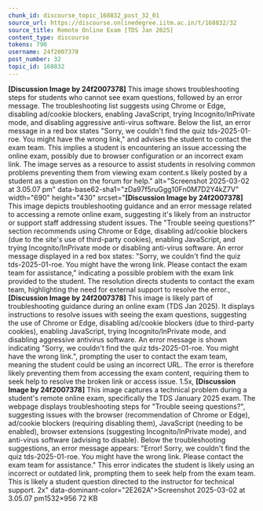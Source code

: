 ```yaml
---
chunk_id: discourse_topic_168832_post_32_01
source_url: https://discourse.onlinedegree.iitm.ac.in/t/168832/32
source_title: Remote Online Exam [TDS Jan 2025]
content_type: discourse
tokens: 790
username: 24f2007378
post_number: 32
topic_id: 168832
---
```


**[Discussion Image by 24f2007378]** This image shows troubleshooting steps for students who cannot see exam questions, followed by an error message. The troubleshooting list suggests using Chrome or Edge, disabling ad/cookie blockers, enabling JavaScript, trying Incognito/InPrivate mode, and disabling aggressive anti-virus software. Below the list, an error message in a red box states "Sorry, we couldn't find the quiz tds-2025-01-roe. You might have the wrong link," and advises the student to contact the exam team. This implies a student is encountering an issue accessing the online exam, possibly due to browser configuration or an incorrect exam link. The image serves as a resource to assist students in resolving common problems preventing them from viewing exam content.s likely posted by a student as a question on the forum for help." alt="Screenshot 2025-03-02 at 3.05.07 pm" data-base62-sha1="zDa97f5ruGgg10Fn0M7D2Y4kZ7V" width="690" height="430" srcset="**[Discussion Image by 24f2007378]** This image depicts troubleshooting guidance and an error message related to accessing a remote online exam, suggesting it's likely from an instructor or support staff addressing student issues. The "Trouble seeing questions?" section recommends using Chrome or Edge, disabling ad/cookie blockers (due to the site's use of third-party cookies), enabling JavaScript, and trying Incognito/InPrivate mode or disabling anti-virus software. An error message displayed in a red box states: "Sorry, we couldn't find the quiz tds-2025-01-roe. You might have the wrong link. Please contact the exam team for assistance," indicating a possible problem with the exam link provided to the student. The resolution directs students to contact the exam team, highlighting the need for external support to resolve the error., **[Discussion Image by 24f2007378]** This image is likely part of troubleshooting guidance during an online exam (TDS Jan 2025). It displays instructions to resolve issues with seeing the exam questions, suggesting the use of Chrome or Edge, disabling ad/cookie blockers (due to third-party cookies), enabling JavaScript, trying Incognito/InPrivate mode, and disabling aggressive antivirus software. An error message is shown indicating "Sorry, we couldn't find the quiz tds-2025-01-roe. You might have the wrong link.", prompting the user to contact the exam team, meaning the student could be using an incorrect URL. The error is therefore likely preventing them from accessing the exam content, requiring them to seek help to resolve the broken link or access issue. 1.5x, **[Discussion Image by 24f2007378]** This image captures a technical problem during a student's remote online exam, specifically the TDS January 2025 exam. The webpage displays troubleshooting steps for "Trouble seeing questions?", suggesting issues with the browser (recommendation of Chrome or Edge), ad/cookie blockers (requiring disabling them), JavaScript (needing to be enabled), browser extensions (suggesting Incognito/InPrivate mode), and anti-virus software (advising to disable). Below the troubleshooting suggestions, an error message appears: "Error! Sorry, we couldn't find the quiz tds-2025-01-roe. You might have the wrong link. Please contact the exam team for assistance." This error indicates the student is likely using an incorrect or outdated link, prompting them to seek help from the exam team. This is likely a student question directed to the instructor for technical support. 2x" data-dominant-color="2E262A">Screenshot 2025-03-02 at 3.05.07 pm1532×956 72 KB
